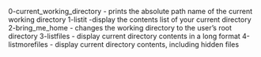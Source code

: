 0-current_working_directory - prints the absolute path name of the current working directory
1-listit -display the contents list of your current directory
2-bring_me_home - changes the working directory to the user’s root directory
3-listfiles - display current directory contents in a long format
4-listmorefiles - display current directory contents, including hidden files
